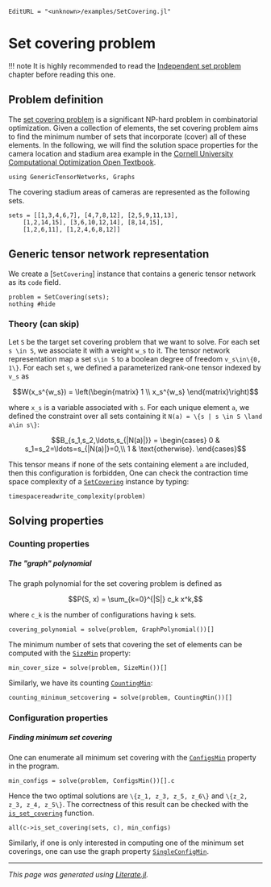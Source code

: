 ```@meta
EditURL = "<unknown>/examples/SetCovering.jl"
```

# Set covering problem

!!! note
    It is highly recommended to read the [Independent set problem](@ref) chapter before reading this one.

## Problem definition

The [set covering problem](https://en.wikipedia.org/wiki/Set_cover_problem) is a significant NP-hard problem in combinatorial optimization. Given a collection of elements, the set covering problem aims to find the minimum number of sets that incorporate (cover) all of these elements.
In the following, we will find the solution space properties for the camera location and stadium area example in the [Cornell University Computational Optimization Open Textbook](https://optimization.cbe.cornell.edu/index.php?title=Set_covering_problem).

````@example SetCovering
using GenericTensorNetworks, Graphs
````

The covering stadium areas of cameras are represented as the following sets.

````@example SetCovering
sets = [[1,3,4,6,7], [4,7,8,12], [2,5,9,11,13],
    [1,2,14,15], [3,6,10,12,14], [8,14,15],
    [1,2,6,11], [1,2,4,6,8,12]]
````

## Generic tensor network representation
We create a [`SetCovering`] instance that contains a generic tensor network as its `code` field.

````@example SetCovering
problem = SetCovering(sets);
nothing #hide
````

### Theory (can skip)
Let ``S`` be the target set covering problem that we want to solve.
For each set ``s \in S``, we associate it with a weight ``w_s`` to it.
The tensor network representation map a set ``s\in S`` to a boolean degree of freedom ``v_s\in\{0, 1\}``.
For each set ``s``, we defined a parameterized rank-one tensor indexed by ``v_s`` as
```math
W(x_s^{w_s}) = \left(\begin{matrix}
    1 \\
    x_s^{w_s}
    \end{matrix}\right)
```
where ``x_s`` is a variable associated with ``s``.
For each unique element ``a``, we defined the constraint over all sets containing it ``N(a) = \{s | s \in S \land a\in s\}``:
```math
B_{s_1,s_2,\ldots,s_{|N(a)|}} = \begin{cases}
    0 & s_1=s_2=\ldots=s_{|N(a)|}=0,\\
    1 & \text{otherwise}.
\end{cases}
```
This tensor means if none of the sets containing element ``a`` are included, then this configuration is forbidden,
One can check the contraction time space complexity of a [`SetCovering`](@ref) instance by typing:

````@example SetCovering
timespacereadwrite_complexity(problem)
````

## Solving properties

### Counting properties
##### The "graph" polynomial
The graph polynomial for the set covering problem is defined as
```math
P(S, x) = \sum_{k=0}^{|S|} c_k x^k,
```
where ``c_k`` is the number of configurations having ``k`` sets.

````@example SetCovering
covering_polynomial = solve(problem, GraphPolynomial())[]
````

The minimum number of sets that covering the set of elements can be computed with the [`SizeMin`](@ref) property:

````@example SetCovering
min_cover_size = solve(problem, SizeMin())[]
````

Similarly, we have its counting [`CountingMin`](@ref):

````@example SetCovering
counting_minimum_setcovering = solve(problem, CountingMin())[]
````

### Configuration properties
##### Finding minimum set covering
One can enumerate all minimum set covering with the [`ConfigsMin`](@ref) property in the program.

````@example SetCovering
min_configs = solve(problem, ConfigsMin())[].c
````

Hence the two optimal solutions are ``\{z_1, z_3, z_5, z_6\}`` and ``\{z_2, z_3, z_4, z_5\}``.
The correctness of this result can be checked with the [`is_set_covering`](@ref) function.

````@example SetCovering
all(c->is_set_covering(sets, c), min_configs)
````

Similarly, if one is only interested in computing one of the minimum set coverings,
one can use the graph property [`SingleConfigMin`](@ref).

---

*This page was generated using [Literate.jl](https://github.com/fredrikekre/Literate.jl).*

